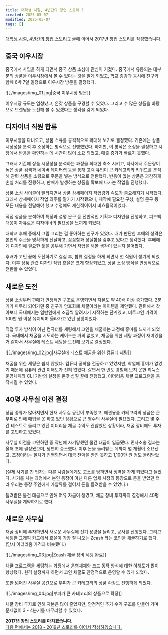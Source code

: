 ```yaml
---
title: 대학생 시절, 4년간의 창업 스토리 3
created: 2025-05-07
modified: 2025-05-07
tags: []
---
```


[대학생 시절, 4년간의 창업 스토리 2](/logs/2025/05/college-ecommerce-startup-story-2) 글에 이어서 2017년 창업 스토리를 작성했습니다.

## 중국 이우시장

중국에서 사입을 하게 되면서 중국 상품 소싱에 관심이 커졌다.
중국에서 유통되는 대부분의 상품을 이우시장에서 볼 수 있다는 것을 알게 되었고,
학교 종강과 동시에 친구와 함께 6박 7일 일정으로 이우시장 방문을 결정했다.

![[./images/img_01.jpg|중국 이우시장 방문]]

이우시장 규모는 엄청났고, 온갖 상품을 구경할 수 있었다.
그리고 수 많은 상품을 바탕으로 브랜딩을 도전해 볼 수 있겠다는 생각을 갖게 되었다.

## 디자이너 직원 합류

이우시장을 다녀오고, 상품 스큐를 공격적으로 확대해 보기로 결정했다.
기존에는 상품 시장성을 분석 후 소싱하는 방식으로 진행했었다.
하지만, 이 방식은 소싱을 결정하고 시장에서 반응을 확인하는 데 시간이 많이 소요 되었고, 매출 증가가 빠르지 못했다.

그래서 기존에 상품 시장성을 분석하는 과정을 최대한 축소 시키고,
타사에서 주문량이 높은 상품 검색과 네이버 데이터랩 등을 통해 고객 유입이 큰 카테고리와 키워드를 분석해 관련 상품을 소량으로 주문을 넣는 방식으로 전환했다.
반응이 없는 상품은 과감하게 손실 처리를 진행하고, 판매가 발생하는 상품을 확보해 나가는 작업을 진행했다.

상품 소싱 사이클이 빨라지면서 상품 상세페이지 작업량과 속도가 중요해지기 시작했다.
그래서 상세페이지 작업 외주를 맡기기 시작했으나, 제작에 필요한 구성, 설명 문구 등 모든 내용을 전달해야 했고 수정에도 제한적이어서 비효율적이었다.

직접 상품을 분석하여 특징과 설명 문구 등 전반적인 기획과 디자인을 진행하고, 피드백 대응이 자유로운 디자이너의 필요성을 느끼게 되었다.

대학교 후배 중에서 그림 그리는 걸 좋아하는 친구가 있었다.
내가 판단한 후배의 성격은 본인의 주관을 명확하게 전달하고, 꼼꼼함과 성실함을 갖추고 있다고 생각했다.
후배에게 디자인에 필요한 툴을 공부해 가면서 작업을 해볼 생각이 있는지 물어봤다.

후배가 고민 끝에 도전하기로 결심 후, 합류 결정을 하게 되면서 첫 직원이 생기게 되었다.
이후 상품 관련 디자인 작업 효율은 크게 향상되었고, 상품 소싱 방식을 안정적으로 전환할 수 있었다.

## 새로운 도전

상품 소싱부터 판매가 안정적인 구조로 운영되면서 자본도 약 40배 이상 증가했다.
2분기가 마무리 되어가던 중 친구가 암호화폐 채굴이라는 아이템을 제안했다.
관련해서 찾아보니 국내에서는 일반인에게 조금씩 알려지기 시작하는 단계였고, 비트코인 가격이 100만 원 이상 유지되며 올라가고 있던 상황이었다.

직접 투자 방식이 아닌 컴퓨터를 세팅해서 코인을 채굴하는 과정에 흥미를 느끼게 되었다.
국내에서 채굴을 시도하는 케이스는 거의 없었고, 채굴을 위한 세팅 과정이 재미있을 거 같아서 사무실에 테스트 세팅을 도전해 보기로 결정했다.

![[./images/img_02.jpg|사무실에 테스트 채굴을 위한 컴퓨터 세팅]]

채굴을 위한 세팅은 쉽지 않았다.
컴퓨터 공학을 전공하고 있었지만, 학업에 흥미가 없었기 때문에 컴퓨터 관련 이해도가 전혀 없었다.
살면서 한 번도 경험해 보지 못한 리눅스 운영체제와 CLI 기반의 설정을 온갖 삽질 끝에 진행했고, 이더리움 채굴 프로그램을 동작시킬 수 있었다.

## 40평 사무실 이전 결정

상품 종류가 많아지면서 현재 사무실 공간이 부족했고,
애견용품 카테고리의 상품은 큰 부피로 인해 매입을 못 하고 있던 상황으로 큰 평수의 사무실이 필요했다.
그리고 몇 주간 테스트로 돌리고 있던 이더리움 채굴 수익도 괜찮았던 상황이라, 채굴 장비에도 투자를 고민하고 있었다.

사무실 이전을 고민하던 중 작년에 사기당했던 물건 대금이 입금됐다.
민사소송 결과는 올해 초에 결정됐으며, 당연히 승소했다.
이후 돈을 돌려받는 데까지 몇 개월이 소요됐고, 조정이라는 절차가 진행되면서 대금 전액을 받진 못하고 1,100만 원 정도 돌려받았다.

(실제 사기를 친 업자는 다른 사람들에게도 고소를 당하면서 징역을 가게 되었다고 들었다.
사기를 치는 과정에서 본인 통장이 아닌 다른 업체 사장의 통장으로 돈을 받았던 터라
우리는 통장 주인에게 가압류를 걸어서 돈을 돌려받을 수 있었다.)

돌려받은 물건 대금으로 인해 여유 자금이 생겼고, 채굴 장비 투자까지 결정해서 40평 사무실을 계약하기로 했다.

## 새로운 사무실

채굴 장비에 투자하면서 새로운 사무실에 전기 용량을 늘리고, 공사를 진행했다.
그리고 세팅한 그래픽 카드에서 효율이 가장 잘 나오는 Zcash 라는 코인을 채굴하기로 했다. (당시 이더리움 가격과 비슷했다.)

![[./images/img_03.jpg|Zcash 채굴 장비 세팅 완료]]

채굴 프로그램을 세팅하는 과정에서 운영체제와 코드 동작 방식에 대한 이해도가 많이 향상됐다.
원격 설정까지 하면서 코인 채굴도 안정적으로 운영할 수 있게 되었다.

또한 넓어진 사무실 공간으로 부피가 큰 카테고리의 상품 확장도 진행하게 되었다.

![[./images/img_04.jpg|부피가 큰 카테고리의 상품으로 확장]]

채굴 장비 투자로 인해 자본은 많이 줄었지만, 안정적인 추가 수익 구조를 만들어 가며 문제없이 3 - 4분기를 마무리할 수 있었다.

**2017년 창업 스토리를 마치겠습니다.<br />**
[다음 편에서는 2018 - 2019년 스토리를 이어서 작성하겠습니다.](/logs/2025/05/college-ecommerce-startup-story-4)